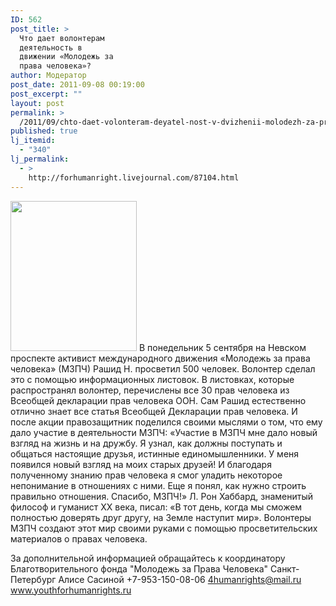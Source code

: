 ```yaml
---
ID: 562
post_title: >
  Что дает волонтерам
  деятельность в
  движении «Молодежь за
  права человека»?
author: Модератор
post_date: 2011-09-08 00:19:00
post_excerpt: ""
layout: post
permalink: >
  /2011/09/chto-daet-volonteram-deyatel-nost-v-dvizhenii-molodezh-za-prava-cheloveka.html
published: true
lj_itemid:
  - "340"
lj_permalink:
  - >
    http://forhumanright.livejournal.com/87104.html
---
```

<a href="http://pics.livejournal.com/forhumanright/pic/00008r2h/"><img src="http://pics.livejournal.com/forhumanright/pic/00008r2h" width="202" height="240" border='0'/></a> В понедельник 5 сентября на Невском проспекте активист международного движения «Молодежь за права человека» (МЗПЧ) Рашид Н. просветил 500 человек. Волонтер сделал это с помощью информационных листовок.
В листовках, которые распространял волонтер, перечислены все 30 прав человека из Всеобщей декларации прав человека ООН. Сам Рашид естественно отлично знает все статья Всеобщей Декларации прав человека. И после акции правозащитник поделился своими мыслями о том, что ему дало участие в деятельности МЗПЧ: «Участие в МЗПЧ мне дало новый взгляд на жизнь и на дружбу. Я узнал, как должны поступать и общаться настоящие друзья, истинные единомышленники. У меня появился новый взгляд на моих старых друзей! И благодаря полученному знанию прав человека я смог уладить некоторое непонимание в отношениях с ними. Еще я понял, как нужно строить правильно отношения. Спасибо, МЗПЧ!»
Л. Рон Хаббард, знаменитый философ и гуманист ХХ века, писал: «В тот день, когда мы сможем полностью доверять друг другу, на Земле наступит мир». Волонтеры МЗПЧ создают этот мир своими руками с помощью просветительских материалов о правах человека.

За дополнительной информацией обращайтесь к координатору 
Благотворительного фонда "Молодежь за Права Человека" Санкт-Петербург 
Алисе Сасиной
+7-953-150-08-06 
4humanrights@mail.ru 
www.youthforhumanrights.ru